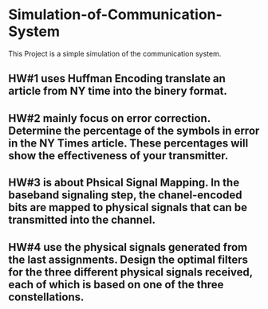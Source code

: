 # Simulation-of-Communication-System
This Project is a simple simulation of the communication system.
## HW#1 uses Huffman Encoding translate an article from NY time into the binery format.
## HW#2 mainly focus on error correction. Determine the percentage of the symbols in error in the NY Times article. These percentages will show the effectiveness of your transmitter. 
## HW#3 is about Phsical Signal Mapping. In the baseband signaling step, the chanel-encoded bits are mapped to physical signals that can be transmitted into the channel.
## HW#4 use the physical signals generated from the last assignments.  Design the optimal filters for the three different physical signals received, each of which is based on one of the three constellations. 
